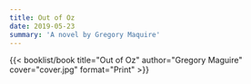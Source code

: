 ```yaml
---
title: Out of Oz
date: 2019-05-23
summary: 'A novel by Gregory Maquire'
---
```


{{< booklist/book
title="Out of Oz"
author="Gregory Maguire"
cover="cover.jpg"
format="Print" >}}
